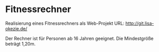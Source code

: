 # Fitnessrechner
Realisierung eines Fitnessrechners als Web-Projekt
URL: http://git.lisa-okezie.de/

Der Rechner ist für Personen ab 16 Jahren geeignet. 
Die Mindestgröße beträgt 1,20m. 